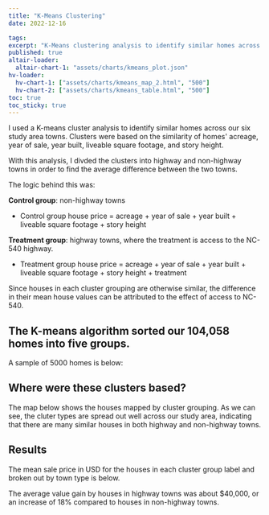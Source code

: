 ```yaml
---
title: "K-Means Clustering"
date: 2022-12-16

tags: 
excerpt: "K-Means clustering analysis to identify similar homes across highway and non-highway towns."
published: true
altair-loader:
  altair-chart-1: "assets/charts/kmeans_plot.json"
hv-loader:
  hv-chart-1: ["assets/charts/kmeans_map_2.html", "500"]
  hv-chart-2: ["assets/charts/kmeans_table.html", "500"]
toc: true
toc_sticky: true
---
```


I used a K-means cluster analysis to identify similar homes across our six study area towns. Clusters were based on the similarity of homes' acreage, year of sale, year built, liveable square footage, and story height.

With this analysis, I divded the clusters into highway and non-highway towns in order to find the average difference between the two towns.

The logic behind this was: 

**Control group**: non-highway towns

* Control group house price = acreage + year of sale + year built + liveable square footage + story height

**Treatment group**: highway towns, where the treatment is access to the NC-540 highway.

* Treatment group house price = acreage + year of sale + year built + liveable square footage + story height + treatment

Since houses in each cluster grouping are otherwise similar, the difference in their mean house values can be attributed to the effect of access to NC-540.

## The K-means algorithm sorted our 104,058 homes into five groups.

A sample of 5000 homes is below:

<div id="altair-chart-1"></div>

## Where were these clusters based? 

The map below shows the houses mapped by cluster grouping. As we can see, the cluter types are spread out well across our study area, indicating that there are many similar houses in both highway and non-highway towns.

<div id="hv-chart-1"></div>

## Results

The mean sale price in USD for the houses in each cluster group label and broken out by town type is below.

<div id="hv-chart-2"></div>

The average value gain by houses in highway towns was about $40,000, or an increase of 18% compared to houses in non-highway towns.
